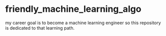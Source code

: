 # friendly_machine_learning_algo
my career goal is to become a machine learning engineer so this repository is dedicated to that learning path. 
